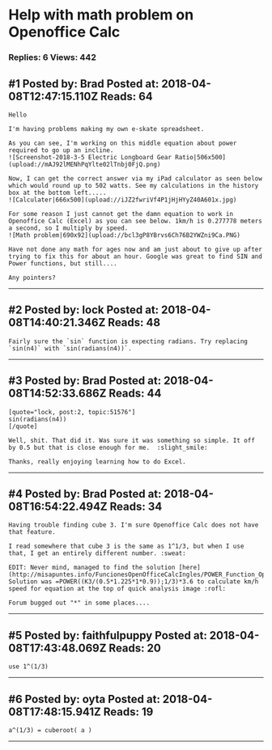 # Help with math problem on Openoffice Calc

### Replies: 6 Views: 442

## \#1 Posted by: Brad Posted at: 2018-04-08T12:47:15.110Z Reads: 64

```
Hello

I'm having problems making my own e-skate spreadsheet.

As you can see, I'm working on this middle equation about power required to go up an incline.
![Screenshot-2018-3-5 Electric Longboard Gear Ratio|506x500](upload://mAJ92lMENhPqYlte02lTnbj0FjQ.png)

Now, I can get the correct answer via my iPad calculator as seen below which would round up to 502 watts. See my calculations in the history box at the bottom left.....
![Calculater|666x500](upload://iJZ2fwriVf4P1jHjHYyZ40A601x.jpg)

For some reason I just cannot get the damn equation to work in Openoffice Calc (Excel) as you can see below. 1km/h is 0.277778 meters a second, so I multiply by speed.
![Math problem|690x92](upload://bcl3gP8YBrvs6Ch76B2YWZni9Ca.PNG)

Have not done any math for ages now and am just about to give up after trying to fix this for about an hour. Google was great to find SIN and Power functions, but still....

Any pointers?
```

---
## \#2 Posted by: lock Posted at: 2018-04-08T14:40:21.346Z Reads: 48

```
Fairly sure the `sin` function is expecting radians. Try replacing `sin(n4)` with `sin(radians(n4))`.
```

---
## \#3 Posted by: Brad Posted at: 2018-04-08T14:52:33.686Z Reads: 44

```
[quote="lock, post:2, topic:51576"]
sin(radians(n4))
[/quote]

Well, shit. That did it. Was sure it was something so simple. It off by 0.5 but that is close enough for me.  :slight_smile: 

Thanks, really enjoying learning how to do Excel.
```

---
## \#4 Posted by: Brad Posted at: 2018-04-08T16:54:22.494Z Reads: 34

```
Having trouble finding cube 3. I'm sure Openoffice Calc does not have that feature. 

I read somewhere that cube 3 is the same as 1^1/3, but when I use that, I get an entirely different number. :sweat:

EDIT: Never mind, managed to find the solution [here](http://misapuntes.info/FuncionesOpenOfficeCalcIngles/POWER_Function_OpenOffice_org_Calc_3.htm). Solution was =POWER((K3/(0.5*1.225*1*0.9));1/3)*3.6 to calculate km/h speed for equation at the top of quick analysis image :rofl: 

Forum bugged out "*" in some places....
```

---
## \#5 Posted by: faithfulpuppy Posted at: 2018-04-08T17:43:48.069Z Reads: 20

```
use 1^(1/3)
```

---
## \#6 Posted by: oyta Posted at: 2018-04-08T17:48:15.941Z Reads: 19

```
a^(1/3) = cuberoot( a )
```

---

